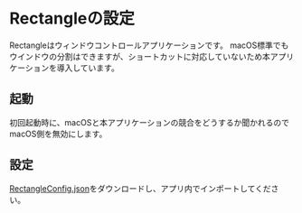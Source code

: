 # Rectangleの設定
Rectangleはウィンドウコントロールアプリケーションです。
macOS標準でもウインドウの分割はできますが、ショートカットに対応していないため本アプリケーションを導入しています。

## 起動
初回起動時に、macOSと本アプリケーションの競合をどうするか聞かれるのでmacOS側を無効にします。

## 設定
[RectangleConfig.json](https://github.com/shinking02/mac-setup/blob/main/config/RectangleConfig.json)をダウンロードし、アプリ内でインポートしてください。
